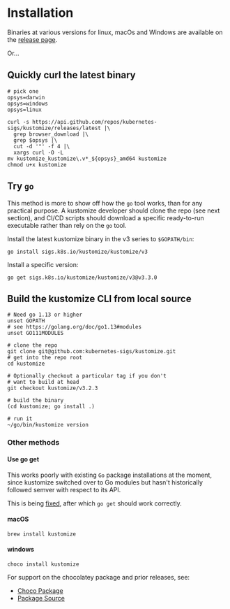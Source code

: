 [release page]: https://github.com/kubernetes-sigs/kustomize/releases
[Go]: https://golang.org

# Installation

Binaries at various versions for linux, macOs and Windows
are available on the [release page].

Or...

## Quickly curl the latest binary

```
# pick one
opsys=darwin
opsys=windows
opsys=linux

curl -s https://api.github.com/repos/kubernetes-sigs/kustomize/releases/latest |\
  grep browser_download |\
  grep $opsys |\
  cut -d '"' -f 4 |\
  xargs curl -O -L
mv kustomize_kustomize\.v*_${opsys}_amd64 kustomize
chmod u+x kustomize
```
## Try `go`

This method is more to show off how the `go` tool works,
than for any practical purpose.  A kustomize developer should
clone the repo (see next section), and CI/CD scripts should 
download a specific ready-to-run executable rather than
rely on the `go` tool.

Install the latest kustomize binary in the v3 series to `$GOPATH/bin`:
```
go install sigs.k8s.io/kustomize/kustomize/v3
```

Install a specific version:
```
go get sigs.k8s.io/kustomize/kustomize/v3@v3.3.0
```

## Build the kustomize CLI from local source
```
# Need go 1.13 or higher
unset GOPATH
# see https://golang.org/doc/go1.13#modules
unset GO111MODULES

# clone the repo
git clone git@github.com:kubernetes-sigs/kustomize.git
# get into the repo root
cd kustomize

# Optionally checkout a particular tag if you don't
# want to build at head
git checkout kustomize/v3.2.3

# build the binary
(cd kustomize; go install .)

# run it
~/go/bin/kustomize version
```

### Other methods

#### Use go get

This works poorly with existing `Go` package installations at the
moment, since kustomize switched over to Go modules but hasn't
historically followed semver with respect to its API.

This is being [fixed](versioningPolicy.md), after which
`go get` should work correctly.

#### macOS

```
brew install kustomize
```

#### windows

```
choco install kustomize
```

For support on the chocolatey package
and prior releases, see:
- [Choco Package](https://chocolatey.org/packages/kustomize)
- [Package Source](https://github.com/kenmaglio/choco-kustomize)
